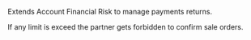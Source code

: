 Extends Account Financial Risk to manage payments returns.

If any limit is exceed the partner gets forbidden to confirm sale
orders.
